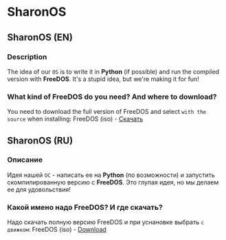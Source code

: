 # SharonOS

## SharonOS (EN)
### Description
The idea of our `OS` is to write it in **Python** (if possible) and run the compiled version with **FreeDOS**. It's a stupid idea, but we're making it for fun!
### What kind of FreeDOS do you need? And where to download?
You need to download the full version of FreeDOS and select `with the source` when installing:
FreeDOS (iso) - [Скачать](https://www.freedos.org/download/download/FD12CD.iso)

## SharonOS (RU)
### Описание
Идея нашей `ОС` - написать ее на **Python** (по возможности) и запустить скомпилированную версию с **FreeDOS**. Это глупая идея, но мы делаем ее для удовольствия!
### Какой имено надо FreeDOS? И где скачать?
Надо скачать полную версию FreeDOS и при уснановке выбрать `с движком`:
FreeDOS (iso) - [Download](https://www.freedos.org/download/download/FD12CD.iso)